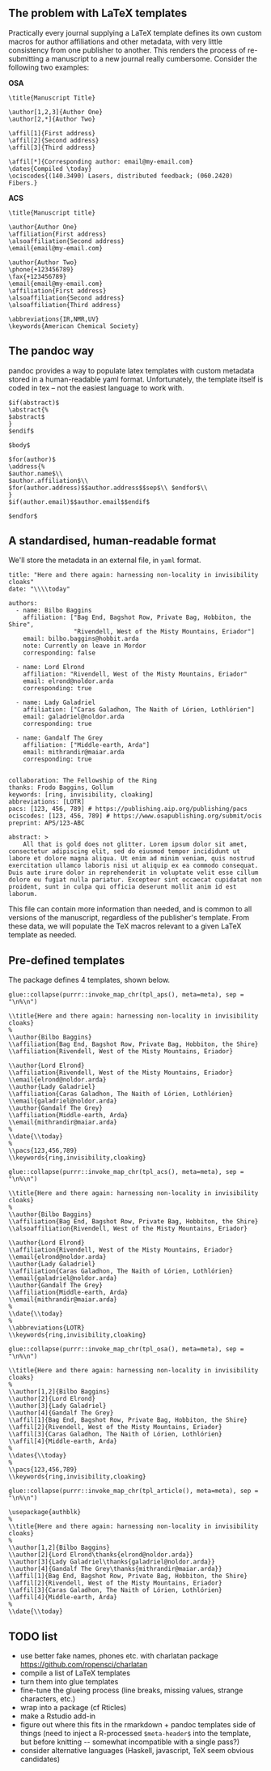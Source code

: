 The problem with LaTeX templates
--------------------------------

Practically every journal supplying a LaTeX template defines its own
custom macros for author affiliations and other metadata, with very
little consistency from one publisher to another. This renders the
process of re-submitting a manuscript to a new journal really
cumbersome. Consider the following two examples:

**OSA**

    \title{Manuscript Title}

    \author[1,2,3]{Author One}
    \author[2,*]{Author Two}

    \affil[1]{First address}
    \affil[2]{Second address}
    \affil[3]{Third address}

    \affil[*]{Corresponding author: email@my-email.com}
    \dates{Compiled \today}
    \ociscodes{(140.3490) Lasers, distributed feedback; (060.2420) Fibers.}

**ACS**

    \title{Manuscript title}

    \author{Author One}
    \affiliation{First address}
    \alsoaffiliation{Second address}
    \email{email@my-email.com}

    \author{Author Two} 
    \phone{+123456789}
    \fax{+123456789}
    \email{email@my-email.com}
    \affiliation{First address}
    \alsoaffiliation{Second address}
    \alsoaffiliation{Third address}

    \abbreviations{IR,NMR,UV}
    \keywords{American Chemical Society}

The pandoc way
--------------

pandoc provides a way to populate latex templates with custom metadata
stored in a human-readable yaml format. Unfortunately, the template
itself is coded in tex – not the easiest language to work with.

    $if(abstract)$
    \abstract{%
    $abstract$
    }
    $endif$

    $body$

    $for(author)$
    \address{%
    $author.name$\\
    $author.affiliation$\\
    $for(author.address)$$author.address$$sep$\\ $endfor$\\
    }
    $if(author.email)$$author.email$$endif$

    $endfor$

A standardised, human-readable format
-------------------------------------

We'll store the metadata in an external file, in `yaml` format.

    title: "Here and there again: harnessing non-locality in invisibility cloaks"
    date: "\\\\today"

    authors:
      - name: Bilbo Baggins
        affiliation: ["Bag End, Bagshot Row, Private Bag, Hobbiton, the Shire",
                      "Rivendell, West of the Misty Mountains, Eriador"]
        email: bilbo.baggins@hobbit.arda
        note: Currently on leave in Mordor
        corresponding: false

      - name: Lord Elrond
        affiliation: "Rivendell, West of the Misty Mountains, Eriador"
        email: elrond@noldor.arda
        corresponding: true

      - name: Lady Galadriel
        affiliation: ["Caras Galadhon, The Naith of Lórien, Lothlórien"]
        email: galadriel@noldor.arda
        corresponding: true

      - name: Gandalf The Grey
        affiliation: ["Middle-earth, Arda"]
        email: mithrandir@maiar.arda
        corresponding: true


    collaboration: The Fellowship of the Ring
    thanks: Frodo Baggins, Gollum
    keywords: [ring, invisibility, cloaking]
    abbreviations: [LOTR]
    pacs: [123, 456, 789] # https://publishing.aip.org/publishing/pacs
    ociscodes: [123, 456, 789] # https://www.osapublishing.org/submit/ocis
    preprint: APS/123-ABC

    abstract: >
        All that is gold does not glitter. Lorem ipsum dolor sit amet, consectetur adipiscing elit, sed do eiusmod tempor incididunt ut labore et dolore magna aliqua. Ut enim ad minim veniam, quis nostrud exercitation ullamco laboris nisi ut aliquip ex ea commodo consequat. Duis aute irure dolor in reprehenderit in voluptate velit esse cillum dolore eu fugiat nulla pariatur. Excepteur sint occaecat cupidatat non proident, sunt in culpa qui officia deserunt mollit anim id est laborum.

This file can contain more information than needed, and is common to all
versions of the manuscript, regardless of the publisher's template. From
these data, we will populate the TeX macros relevant to a given LaTeX
template as needed.

Pre-defined templates
---------------------

The package defines 4 templates, shown below.

    glue::collapse(purrr::invoke_map_chr(tpl_aps(), meta=meta), sep = "\n%\n")

    \\title{Here and there again: harnessing non-locality in invisibility cloaks}
    %
    \\author{Bilbo Baggins}
    \\affiliation{Bag End, Bagshot Row, Private Bag, Hobbiton, the Shire}
    \\affiliation{Rivendell, West of the Misty Mountains, Eriador}

    \\author{Lord Elrond}
    \\affiliation{Rivendell, West of the Misty Mountains, Eriador}
    \\email{elrond@noldor.arda}
    \\author{Lady Galadriel}
    \\affiliation{Caras Galadhon, The Naith of Lórien, Lothlórien}
    \\email{galadriel@noldor.arda}
    \\author{Gandalf The Grey}
    \\affiliation{Middle-earth, Arda}
    \\email{mithrandir@maiar.arda}
    %
    \\date{\\today}
    %
    \\pacs{123,456,789}
    \\keywords{ring,invisibility,cloaking}

    glue::collapse(purrr::invoke_map_chr(tpl_acs(), meta=meta), sep = "\n%\n")

    \\title{Here and there again: harnessing non-locality in invisibility cloaks}
    %
    \\author{Bilbo Baggins}
    \\affiliation{Bag End, Bagshot Row, Private Bag, Hobbiton, the Shire}
    \\alsoaffiliation{Rivendell, West of the Misty Mountains, Eriador}

    \\author{Lord Elrond}
    \\affiliation{Rivendell, West of the Misty Mountains, Eriador}
    \\email{elrond@noldor.arda}
    \\author{Lady Galadriel}
    \\affiliation{Caras Galadhon, The Naith of Lórien, Lothlórien}
    \\email{galadriel@noldor.arda}
    \\author{Gandalf The Grey}
    \\affiliation{Middle-earth, Arda}
    \\email{mithrandir@maiar.arda}
    %
    \\date{\\today}
    %
    \\abbreviations{LOTR}
    \\keywords{ring,invisibility,cloaking}

    glue::collapse(purrr::invoke_map_chr(tpl_osa(), meta=meta), sep = "\n%\n")

    \\title{Here and there again: harnessing non-locality in invisibility cloaks}
    %
    \\author[1,2]{Bilbo Baggins}
    \\author[2]{Lord Elrond}
    \\author[3]{Lady Galadriel}
    \\author[4]{Gandalf The Grey}
    \\affil[1]{Bag End, Bagshot Row, Private Bag, Hobbiton, the Shire}
    \\affil[2]{Rivendell, West of the Misty Mountains, Eriador}
    \\affil[3]{Caras Galadhon, The Naith of Lórien, Lothlórien}
    \\affil[4]{Middle-earth, Arda}
    %
    \\dates{\\today}
    %
    \\pacs{123,456,789}
    \\keywords{ring,invisibility,cloaking}

    glue::collapse(purrr::invoke_map_chr(tpl_article(), meta=meta), sep = "\n%\n")

    \usepackage{authblk}
    %
    \\title{Here and there again: harnessing non-locality in invisibility cloaks}
    %
    \\author[1,2]{Bilbo Baggins}
    \\author[2]{Lord Elrond\thanks{elrond@noldor.arda}}
    \\author[3]{Lady Galadriel\thanks{galadriel@noldor.arda}}
    \\author[4]{Gandalf The Grey\thanks{mithrandir@maiar.arda}}
    \\affil[1]{Bag End, Bagshot Row, Private Bag, Hobbiton, the Shire}
    \\affil[2]{Rivendell, West of the Misty Mountains, Eriador}
    \\affil[3]{Caras Galadhon, The Naith of Lórien, Lothlórien}
    \\affil[4]{Middle-earth, Arda}
    %
    \\date{\\today}

TODO list
---------

-   use better fake names, phones etc. with charlatan package
    <https://github.com/ropensci/charlatan>
-   compile a list of LaTeX templates
-   turn them into glue templates
-   fine-tune the glueing process (line breaks, missing values, strange
    characters, etc.)
-   wrap into a package (cf Rticles)
-   make a Rstudio add-in
-   figure out where this fits in the rmarkdown + pandoc templates side
    of things (need to inject a R-processed `$meta-header$` into the
    template, but before knitting -- somewhat incompatible with a single
    pass?)
-   consider alternative languages (Haskell, javascript, TeX seem
    obvious candidates)

